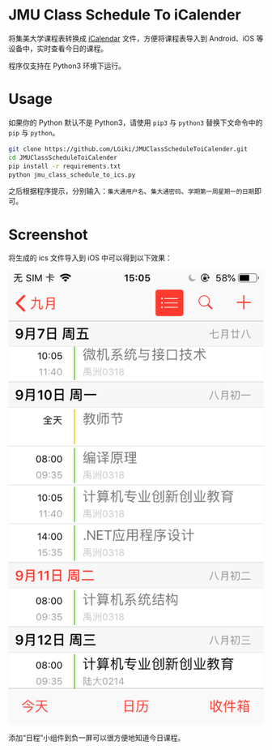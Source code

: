# JMU Class Schedule To iCalender
将集美大学课程表转换成 [iCalendar](https://tools.ietf.org/html/rfc2445) 文件，方便将课程表导入到 Android、iOS 等设备中，实时查看今日的课程。

程序仅支持在 Python3 环境下运行。

# Usage

如果你的 Python 默认不是 Python3，请使用 `pip3` 与 `python3` 替换下文命令中的 `pip` 与 `python`。

```bash
git clone https://github.com/LGiki/JMUClassScheduleToiCalender.git
cd JMUClassScheduleToiCalender
pip install -r requirements.txt
python jmu_class_schedule_to_ics.py
```

之后根据程序提示，分别输入：`集大通用户名`、`集大通密码`、`学期第一周星期一的日期`即可。

# Screenshot

将生成的 ics 文件导入到 iOS 中可以得到以下效果：

![iOS Screenshot](screenshot/ios.PNG)

添加“日程”小组件到负一屏可以很方便地知道今日课程。

